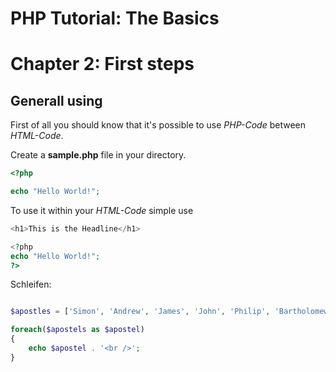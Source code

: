 # PHP Tutorial: The Basics
# Chapter 2: First steps


## Generall using
First of all you should know that it's possible to use *PHP-Code* between *HTML-Code*.

Create a **sample.php** file in your directory.

```php
<?php

echo "Hello World!";
```

To use it within your *HTML-Code* simple use


```php
<h1>This is the Headline</h1>

<?php
echo "Hello World!";
?>
```




Schleifen:

```php

$apostles = ['Simon', 'Andrew', 'James', 'John', 'Philip', 'Bartholomew', 'Thomas', 'Matthew', 'Thaddaeus', 'Judas Iscariot'];

foreach($apostels as $apostel)
{
    echo $apostel . '<br />';
}

```

